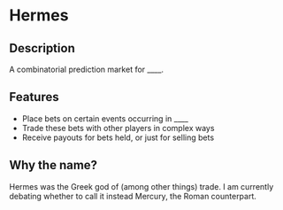 # Hermes
## Description
A combinatorial prediction market for \_\_\_\_.

## Features
- Place bets on certain events occurring in \_\_\_\_
- Trade these bets with other players in complex ways
- Receive payouts for bets held, or just for selling bets

## Why the name?
Hermes was the Greek god of (among other things) trade. I am currently debating
whether to call it instead Mercury, the Roman counterpart.
